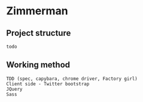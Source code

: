 # Zimmerman

## Project structure
	todo
	
## Working method
	TDD (spec, capybara, chrome driver, Factory girl)
	Client side - Twitter bootstrap
	JQuery
	Sass
		